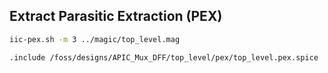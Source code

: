 ## Extract Parasitic Extraction (PEX)
```bash
iic-pex.sh -m 3 ../magic/top_level.mag
```

```bash
.include /foss/designs/APIC_Mux_DFF/top_level/pex/top_level.pex.spice
```